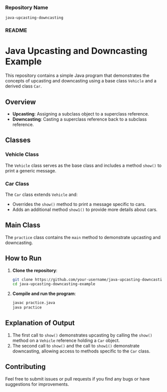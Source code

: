 ### Repository Name
`java-upcasting-downcasting`

### README

# Java Upcasting and Downcasting Example

This repository contains a simple Java program that demonstrates the concepts of upcasting and downcasting using a base class `Vehicle` and a derived class `Car`.

## Overview

- **Upcasting**: Assigning a subclass object to a superclass reference.
- **Downcasting**: Casting a superclass reference back to a subclass reference.

## Classes

### Vehicle Class
The `Vehicle` class serves as the base class and includes a method `show()` to print a generic message.

### Car Class
The `Car` class extends `Vehicle` and:
- Overrides the `show()` method to print a message specific to cars.
- Adds an additional method `show1()` to provide more details about cars.

## Main Class

The `practice` class contains the `main` method to demonstrate upcasting and downcasting.


## How to Run

1. **Clone the repository**:
    ```bash
    git clone https://github.com/your-username/java-upcasting-downcasting-example.git
    cd java-upcasting-downcasting-example
    ```

2. **Compile and run the program**:
    ```bash
    javac practice.java
    java practice
    ```


## Explanation of Output

1. The first call to `show()` demonstrates upcasting by calling the `show()` method on a `Vehicle` reference holding a `Car` object.
2. The second call to `show()` and the call to `show1()` demonstrate downcasting, allowing access to methods specific to the `Car` class.


## Contributing

Feel free to submit issues or pull requests if you find any bugs or have suggestions for improvements.
